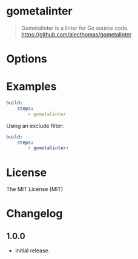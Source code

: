# gometalinter

> Gometalinter is a linter for Go source code. https://github.com/alecthomas/gometalinter


# Options


# Examples

```yaml
build:
    steps:
        - gometalinter
```

Using an exclude filter:

```yaml
build:
    steps:
        - gometalinter:
```

# License

The MIT License (MIT)

# Changelog

## 1.0.0

- Initial release.
